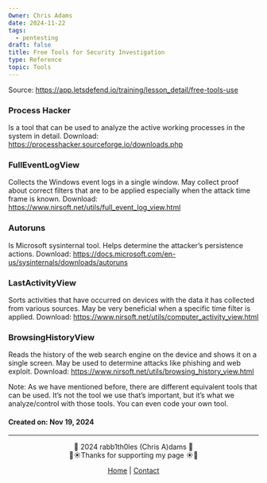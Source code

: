 ```yaml
---
Owner: Chris Adams
date: 2024-11-22
tags:
  - pentesting
draft: false
title: Free Tools for Security Investigation
type: Reference
topic: Tools
---
```

Source: https://app.letsdefend.io/training/lesson_detail/free-tools-use

### Process Hacker
Is a tool that can be used to analyze the active working processes in the system in detail. Download: https://processhacker.sourceforge.io/downloads.php

### FullEventLogView
Collects the Windows event logs in a single window. May collect proof about correct filters that are to be applied especially when the attack time frame is known. Download: https://www.nirsoft.net/utils/full_event_log_view.html

### Autoruns
Is Microsoft sysinternal tool. Helps determine the attacker’s persistence actions. Download: https://docs.microsoft.com/en-us/sysinternals/downloads/autoruns

### LastActivityView
Sorts activities that have occurred on devices with the data it has collected from various sources. May be very beneficial when a specific time filter is applied. Download: https://www.nirsoft.net/utils/computer_activity_view.html

### BrowsingHistoryView
Reads the history of the web search engine on the device and shows it on a single screen. May be used to determine attacks like phishing and web exploit. Download: https://www.nirsoft.net/utils/browsing_history_view.html

Note: As we have mentioned before, there are different equivalent tools that can be used. It’s not the tool we use that’s important, but it’s what we analyze/control with those tools. You can even code your own tool.


#### Created on: Nov 19, 2024
---
<div style="text-align: center;">
	<div class="gradient-text">👾 2024 rabb1th0les (Chris A)dams 👾</div> 
	🌴☀Thanks for supporting my page ☀🌴
	<nav>
		<ul style="list-style: none; padding: 0;">
			<div style="text-align: center;">
				<li><a href="index.html">Home</a> | <a href="Contact.html">Contact</a></li>
			</div>
		</ul>
	</nav>	
</div>